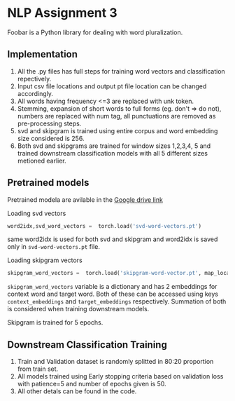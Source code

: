 # NLP Assignment 3

Foobar is a Python library for dealing with word pluralization.

## Implementation
1. All the .py files has full steps for training word vectors and classification repectively. 
2. Input csv file locations and output pt file location can be changed accordingly.
3. All words having frequency <=3 are replaced with unk token.
4. Stemming, expansion of short words to full forms (eg. don't => do not), numbers are replaced with num tag, all punctuations are removed as pre-processing steps.
4. svd and skipgram is trained using entire corpus and word embedding size considered is 256.
5. Both svd and skipgrams are trained for window sizes 1,2,3,4, 5 and trained downstream classification models with all 5 different sizes metioned earlier.

## Pretrained models
Pretrained modela are avilable in the [Google drive link](https://drive.google.com/drive/folders/16XMvWbSkfWo7uYCLUDfXBG73WDyYBQ72?usp=sharing)

Loading svd vectors
```python
word2idx,svd_word_vectors =  torch.load('svd-word-vectors.pt')
```
same word2idx is used for both svd and skipgram and word2idx is saved only in `svd-word-vectors.pt` file.

Loading skipgram vectors
 ```python
skipgram_word_vectors =  torch.load('skipgram-word-vector.pt', map_location='cpu')
```
`skipgram_word_vectors` variable is a dictionary and has 2 embeddings for context word and target word. Both of these can be accessed using keys `context_embeddings` and `target_embeddings` respectively. Summation of both is considered when training downstream models.

Skipgram is trained for 5 epochs.

## Downstream Classification Training
1. Train and Validation dataset is randomly splitted in 80:20 proportion from train set.
2. All models trained using Early stopping criteria based on validation loss with patience=5 and number of epochs given is 50.
3. All other detals can be found in the code.



